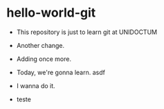 # hello-world-git
- This repository is just to learn git at UNIDOCTUM
- Another change.

- Adding once more.

- Today, we're gonna learn. asdf

- I wanna do it.

- teste